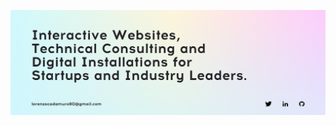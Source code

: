 [![Header](https://raw.githubusercontent.com/lorenzocadamuro/lorenzocadamuro/main/assets/header.png?token=AAZPLV4RQKTEFBPBXK5AVS27RCNRO "Header")](https://lorenzocadamuro.com)
